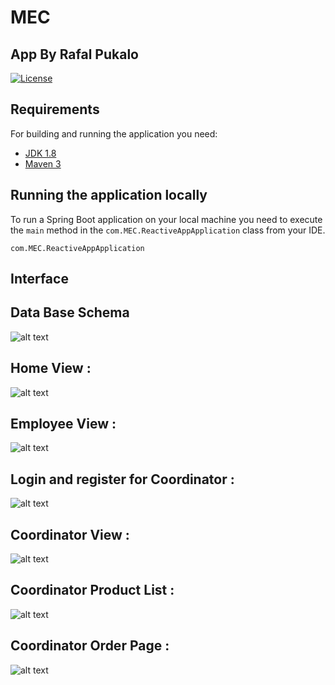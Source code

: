 # MEC
## App By Rafal Pukalo
[![License](http://img.shields.io/:license-apache-blue.svg)](http://www.apache.org/licenses/LICENSE-2.0.html)

## Requirements
For building and running the application you need: 
- [JDK 1.8](http://www.oracle.com/technetwork/java/javase/downloads/jdk8-downloads-2133151.html) 
- [Maven 3](https://maven.apache.org)  
     
## Running the application locally   
 
To run a Spring Boot application on your local machine you need to execute the `main` method in the `com.MEC.ReactiveAppApplication` class from your IDE. 
```shell
com.MEC.ReactiveAppApplication
``` 
 
## Interface

## Data Base Schema
  ![alt text](https://i.imgur.com/i4GXmH4.png)



## Home View : 
![alt text](https://i.imgur.com/IK7BMYS.png)

## Employee View : 
![alt text](https://i.imgur.com/MinBjMo.png)

## Login and register for Coordinator : 
![alt text](https://i.imgur.com/5oINPve.png)

## Coordinator View : 
![alt text](https://i.imgur.com/jIBWTCg.png)

## Coordinator Product List : 
![alt text](https://i.imgur.com/mFVXjcE.png)

## Coordinator Order Page : 
![alt text](https://i.imgur.com/Suhf08j.png)




